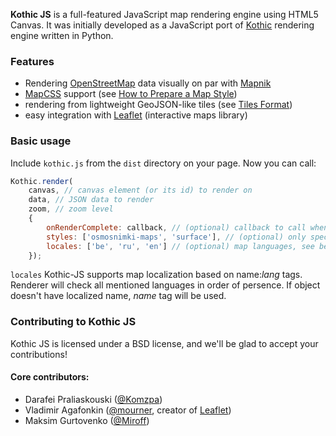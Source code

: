 **Kothic JS** is a full-featured JavaScript map rendering engine using HTML5 Canvas.
It was initially developed as a JavaScript port of [Kothic](http://wiki.openstreetmap.org/wiki/Kothic) rendering engine written in Python.

### Features

 * Rendering [OpenStreetMap](http://openstreetmap.org) data visually on par with [Mapnik](http://mapnik.org)
 * [MapCSS](http://wiki.openstreetmap.org/wiki/MapCSS/0.2) support (see [How to Prepare a Map Style](https://github.com/kothic/kothic-js/wiki/How-to-prepare-map-style))
 * rendering from lightweight GeoJSON-like tiles (see [Tiles Format](https://github.com/kothic/kothic-js/wiki/Tiles-format))
 * easy integration with [Leaflet](http://leaflet.cloudmade.com) (interactive maps library)

### Basic usage

Include `kothic.js` from the `dist` directory on your page. Now you can call:

```javascript
Kothic.render(
	canvas, // canvas element (or its id) to render on
	data, // JSON data to render
	zoom, // zoom level
	{
		onRenderComplete: callback, // (optional) callback to call when rendering is done
    	styles: ['osmosnimki-maps', 'surface'], // (optional) only specified styles will be rendered, if any
    	locales: ['be', 'ru', 'en'] // (optional) map languages, see below
	});
```

`locales` Kothic-JS supports map localization based on name:*lang* tags. Renderer will check all mentioned languages in order of persence.  If object doesn't have localized name, *name* tag will be used.

### Contributing to Kothic JS

Kothic JS is licensed under a BSD license, and we'll be glad to accept your contributions!

#### Core contributors:

 * Darafei Praliaskouski ([@Komzpa](https://github.com/Komzpa))
 * Vladimir Agafonkin ([@mourner](https://github.com/mourner), creator of [Leaflet](http://leafletjs.com))
 * Maksim Gurtovenko ([@Miroff](https://github.com/Miroff))
